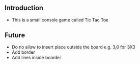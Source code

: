 <h2>Introduction</h2>
<ul>
<li>This is a small console game called Tic Tac Toe</li> 
</ul>


<h2>Future</h2>
<ul>
<li>Do no allow to insert place outside the board e.g. 3,0 for 3X3</li> 
<li>Add border</li> 
<li>Add lines inside boarder</li> 
</ul>

